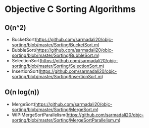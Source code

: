 # Objective C Sorting Algorithms

## O(n^2)
- BucketSort(https://github.com/sarmadali20/objc-sorting/blob/master/Sorting/BucketSort.m)
- BubbleSort(https://github.com/sarmadali20/objc-sorting/blob/master/Sorting/BubbleSort.m)
- SelectionSort(https://github.com/sarmadali20/objc-sorting/blob/master/Sorting/SelectionSort.m)
- InsertionSort(https://github.com/sarmadali20/objc-sorting/blob/master/Sorting/InsertionSort.m)
## O(n log(n))
- MergeSort(https://github.com/sarmadali20/objc-sorting/blob/master/Sorting/MergeSort.m)
- WIP:MergeSortParallelism(https://github.com/sarmadali20/objc-sorting/blob/master/Sorting/MergeSortParallelism.m)
